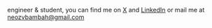 engineer & student, you can find me on [X](https://x.com/vineetbambah) and [LinkedIn](https://linkedin.com/in/vineetbambah) or mail me at neozvbambah@gmail.com 
